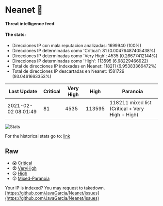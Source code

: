 # Neanet :hocho:
#### Threat intelligence feed
#### The stats:

- Direcciones IP con mala reputacion analizadas: 1699940 (100%)
- Direcciones IP determinadas como 'Critical':  81 (0.00476487405438%)
- Direcciones IP determinadas como 'Very High':  4535 (0.26677412144%)
- Direcciones IP determinadas como 'High':  113595 (6.68229466922)
- Total de direcciones IP indexadas en Neanet:  118211 (6.95383366472%)
- Total de direcciones IP descartadas en Neanet:  1581729 (93.0461663353%)

| Last Update | Critical | Very High | High | Paranoia |
| --- | --- | --- | --- | --- |
| 2021-02-02 08:01:49 | 81 | 4535 | 113595 | 118211 mixed list (Critical + Very High + High)|

![Stats](https://docs.google.com/spreadsheets/d/e/2PACX-1vSnaNMIXVabIpDJjufMlzH7poXnshF3mgd8Is1g9ytUEzVsP5my4Trn8f-xkoLLQ38xpL3HtmUexLo6/pubchart?oid=501124687&format=image)

For the historical stats go to: [link](/stats.csv)
## Raw
- :scream: [Critical](https://raw.githubusercontent.com/JavaGarcia/Neanet/master/blacklists/neanet_critical.txt)
- :fearful: [VeryHigh](https://raw.githubusercontent.com/JavaGarcia/Neanet/master/blacklists/neanet_veryHigh.txtt)
- :frowning: [High](https://raw.githubusercontent.com/JavaGarcia/Neanet/master/blacklists/neanet_high.txt)
- :dizzy_face: [Mixed-Paranoia](https://raw.githubusercontent.com/JavaGarcia/Neanet/master/blacklists/neanet_all.txt)


Your IP is indexed? You may request to takedown. [https://github.com/JavaGarcia/Neanet/issues](https://github.com/JavaGarcia/Neanet/issues)






























































































































































































































































































































































































































































































































































































































































































































































































































































































































































































































































































































































































































































































































































































































































































































































































































































































































































































































































































































































































































































































































































































































































































































































































































































































































































































































































































































































































































































































































































































































































































































































































































































































































































































































































































































































































































































































































































































































































































































































































































































